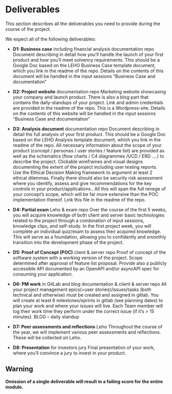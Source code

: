 # Deliverables

This section describes all the deliverables you need to provide during the course of the project.

We expect all of the following deliverables:

   -   **D1: Business case** including financial analysis                      documentation repo
       Document describing in detail how you’ll handle the launch of your first product and how
       you’ll meet solvency requirements. This should be a Google Doc based on the LEHO
       Business Case template document, which you link in the readme of the repo.
       Details on the contents of this document will be handled in the input sessions “Business
       Case and documentation”

   -   **D2: Project website**                                           documentation repo
       Marketing website showcasing your company and launch product. There is also a blog
       part that contains the daily-standups of your project. Link and admin credentials are
       provided in the readme of the repo.
       This is a Wordpress-site. Details on the contents of this website will be handled in the
       input sessions “Business Case and documentation”

   -   **D3: Analysis document**                                                  documentation repo
       Document describing in detail the full analysis of your first product. This should be a
       Google Doc based on the LEHO Analysis template document, which you link in the
       readme of the repo.
       All necessary information about the scope of your product (concept / personas / user
       stories / feature list) are provided as well as the schematics (flow charts / C4
       diagrammes /UCD / ERD ….) to describe the project. Clickable wireframes and visual
       designs documenting the extent of the project including user testing reports.
       Use the Ethical Decision Making framework to argument at least 2 ethical dilemmas.
       Finally there should also be security risk assessment where you identify, assess and give
       recommendations for the key controls in your product/applications..
       All this will span the full renege of your concept’s scope, which will be far more extensive
       than the POC implementation thereof. Link this file in the readme of the repo.

   -   **D4: Partial exam**                                 Leho & exam repo
       Over the course of the first 5 weeks, you will acquire knowledge of both client and server
       basic technologies related to the project through a combination of input sessions,
       knowledge clips, and self-study. In the first project week, you will complete an individual
       quiz/exam to assess their acquired knowledge. This will serve as a foundation, allowing
       you to confidently and smoothly transition into the development phase of the project.

   -   **D5: Proof of Concept (POC)**                                         client & server repo
       Proof of concept of the software system with a working version of the project. Scope
       determined after approval of feature list proposal.
       Provide also a publicly accessible API documented by an OpenAPI and/or asyncAPI
       spec for consuming your application.

   -   **D6: PM work** in GitLab and blog                    documentation & client & server repo
       All your project management epics(=user stories)/issues/tasks (both technical and
       otherwise) must be created and assigned in gitlab. You will create at least 6
       milestones/sprints in gitlab (see planning dates) to plan your work and where your
       issues will live.
       Each Team member will log their work time they perform under the correct issue (if it’s >
       15 minutes).
       BLOG – daily standup

   -   **D7: Peer assessments and reflections**                                   Leho
       Throughout the course of the year, we will implement various peer assessments and
       reflections. These will be collected on Leho.

   -   **D8: Presentation** for investors jury
       Final presentation of your work, where you’ll convince a jury to invest in your product.


## Warning 
  **Omission of a single deliverable will result in a failing score for the entire module.**